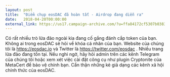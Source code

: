 ```yaml
---
layout: post
title:  "Điểm chụp eosDAC đã hoàn tất - Airdrop đang diễn ra"
date:   2018-04-20T00:00:00
external_link: https://us17.campaign-archive.com/?u=ffa84172cf5307b0383aecf7a&id=8d25e60d22
---
```

Có rất nhiều trò lừa đảo ngoài kia đang cố gắng đánh cắp token của bạn. Không ai trong eosDAC sẽ hỏi về khóa cá nhân của bạn. Website của chúng tôi là https://eosdac.io và Twitter là https://twitter.com/eosdac . Nhiều trang lừa đảo đang tồn tại. Nếu nghi ngờ, hãy hỏi admin trên các kênh Telegram của chúng tôi hoặc xem xét việc cài đặt công cụ như plugin Cryptonite của MetaCert để bảo vệ chính bạn. Cẩn thận những kẻ giả dạng các kênh xã hội chính thức của eosDAC.
